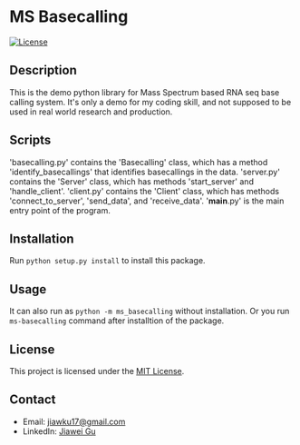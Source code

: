 # MS Basecalling

[![License](https://img.shields.io/badge/license-MIT-blue.svg)](LICENSE)

## Description

This is the demo python library for Mass Spectrum based RNA seq base calling system.
It's only a demo for my coding skill, and not supposed to be used in real world research and production.

## Scripts
'basecalling.py' contains the 'Basecalling' class, which has a method 'identify_basecallings' that identifies basecallings in the data.
'server.py' contains the 'Server' class, which has methods 'start_server' and 'handle_client'.
'client.py' contains the 'Client' class, which has methods 'connect_to_server', 'send_data', and 'receive_data'.
'__main__.py' is the main entry point of the program.

## Installation

Run `python setup.py install` to install this package.

## Usage
It can also run as `python -m ms_basecalling` without installation.
Or you run `ms-basecalling` command after installtion of the package.

## License

This project is licensed under the [MIT License](LICENSE).

## Contact

- Email: jiawku17@gmail.com
- LinkedIn: [Jiawei Gu](https://www.linkedin.com/in/jiawei-gu/)

